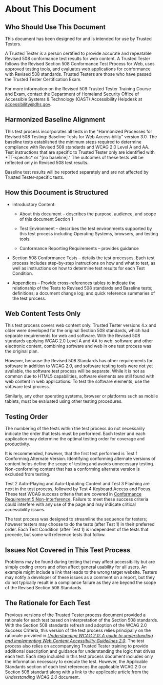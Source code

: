 About This Document
===================

Who Should Use This Document
----------------------------

This document has been designed for and is intended for use by Trusted Testers.

A Trusted Tester is a person certified to provide accurate and repeatable Revised 508 conformance test results for web content. A Trusted Tester follows the Revised Section 508 Conformance Test Process for Web, uses approved testing tools, and evaluates web applications for conformance with Revised 508 standards. Trusted Testers are those who have passed the Trusted Tester Certification Exam.

For more information on the Revised 508 Trusted Tester Training Course and Exam, contact the Department of Homeland Security Office of Accessible Systems & Technology (OAST) Accessibility Helpdesk at <accessibility@dhs.gov>.

Harmonized Baseline Alignment
-----------------------------

This test process incorporates all tests in the "Harmonized Processes for Revised 508 Testing: Baseline Tests for Web Accessibility" version 3.0. The baseline tests established the minimum steps required to determine compliance with Revised 508 standards and WCAG 2.0 Level A and AA. Test instructions that are specific to Trusted Tester only are identified with \*TT-specific\* or "\[no baseline\]." The outcomes of these tests will be reflected only in Revised 508 test results.

Baseline test results will be reported separately and are not affected by Trusted Tester-specific tests.

How this Document is Structured
-------------------------------

-   Introductory Content:

    -   About this document – describes the purpose, audience, and scope of this document Section 1

    -   Test Environment – describes the test environments supported by this test process including Operating Systems, browsers, and testing tools

    -   Conformance Reporting Requirements – provides guidance

-   Section 508 Conformance Tests – details the test processes. Each test process includes step-by-step instructions on how and what to test, as well as instructions on how to determine test results for each Test Condition.

-   Appendices – Provide cross-references tables to indicate the relationship of the Tests to Revised 508 standards and Baseline tests; definitions; a document change log; and quick reference summaries of the test process.

Web Content Tests Only
----------------------

This test process covers web content only. Trusted Tester versions 4.x and older were developed for the original Section 508 standards, which had separate requirements for web and software. With the Revised 508 standards applying WCAG 2.0 Level A and AA to web, software and other electronic content, combining software and web in one test process was the original plan.

However, because the Revised 508 Standards has other requirements for software in addition to WCAG 2.0, and software testing tools were not yet available, the software test process will be separate. While it is not as common due to HTML5 capabilities, software elements are still found with web content in web applications. To test the software elements, use the software test process.

Similarly, any other operating systems, browser or platforms such as mobile tablets, must be evaluated using other testing procedures.

Testing Order
-------------

The numbering of the tests within the test process do not necessarily indicate the order that tests must be performed. Each tester and each application may determine the optimal testing order for coverage and productivity.

It is recommended, however, that the first test performed is Test 1 Conforming Alternate Version. Identifying conforming alternate versions of content helps define the scope of testing and avoids unnecessary testing. Non-conforming content that has a conforming alternate version is excluded from testing.

Test 2 Auto-Playing and Auto-Updating Content and Test 3 Flashing are next in the test process, followed by Test 4 Keyboard Access and Focus. These test WCAG success criteria that are covered in [Conformance Requirement 5 Non-Interference](https://www.w3.org/TR/UNDERSTANDING-WCAG20/conformance.html). Failure to meet these success criteria could interfere with any use of the page and may indicate critical accessibility issues.

The test process was designed to streamline the sequence for testers; however testers may choose to do the tests (after Test 1) in their preferred order. Each Test Condition (after Test 1) is independent of the tests that precede, but some will reference tests that follow.

Issues Not Covered in This Test Process
---------------------------------------

Problems may be found during testing that may affect accessibility but are simply coding errors and often affect general usability for all users. An example might include a link that leads to the wrong target website. Testers may notify a developer of these issues as a comment on a report, but they do not typically result in a compliance failure as they are beyond the scope of the Revised Section 508 Standards.

The Rationale for Each Test
---------------------------

Previous versions of the Trusted Tester process document provided a rationale for each test based on interpretation of the Section 508 standards. With the Section 508 standards refresh and adoption of the WCAG 2.0 Success Criteria, this version of the test process relies principally on the rationale provided in [*Understanding WCAG 2.0: A guide to understanding and implementing Web Content Accessibility Guidelines 2.0*](https://www.w3.org/TR/UNDERSTANDING-WCAG20/). The test process also relies on accompanying Trusted Tester training to provide additional description and guidance for understanding the logic that drives each test. Each step included in this test process document includes only the information necessary to execute the test. However, the Applicable Standards section of each test references the applicable WCAG 2.0 or Section 508 standard along with a link to the applicable article from the *Understanding WCAG 2.0* document.

